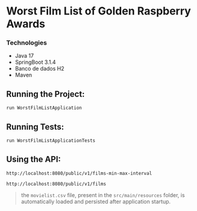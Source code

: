 # Worst Film List of Golden Raspberry Awards

### Technologies
* Java 17
* SpringBoot 3.1.4
* Banco de dados H2
* Maven

## Running the Project:

```bash
run WorstFilmListApplication
```

## Running Tests:

```bash
run WorstFilmListApplicationTests
```

## Using the API:
```
http://localhost:8080/public/v1/films-min-max-interval

http://localhost:8080/public/v1/films
```

> the `movielist.csv` file, present in the `src/main/resources` folder, is automatically loaded and persisted after application startup.
